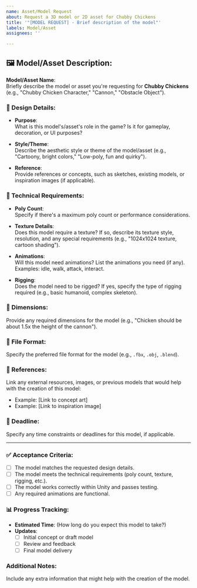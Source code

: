 ```yaml
---
name: Asset/Model Request
about: Request a 3D model or 2D asset for Chubby Chickens
title: '"[MODEL REQUEST] - Brief description of the model"'
labels: Model/Asset
assignees: ''

---
```


## 🖼️ Model/Asset Description:

**Model/Asset Name**:  
Briefly describe the model or asset you're requesting for **Chubby Chickens** (e.g., "Chubby Chicken Character," "Cannon," "Obstacle Object").

### 🎨 Design Details:

- **Purpose**:  
  What is this model's/asset's role in the game? Is it for gameplay, decoration, or UI purposes? 

- **Style/Theme**:  
  Describe the aesthetic style or theme of the model/asset (e.g., "Cartoony, bright colors," "Low-poly, fun and quirky").

- **Reference**:  
  Provide references or concepts, such as sketches, existing models, or inspiration images (if applicable).

### 🔧 Technical Requirements:

- **Poly Count**:  
  Specify if there's a maximum poly count or performance considerations.

- **Texture Details**:  
  Does this model require a texture? If so, describe its texture style, resolution, and any special requirements (e.g., "1024x1024 texture, cartoon shading").

- **Animations**:  
  Will this model need animations? List the animations you need (if any). Examples: idle, walk, attack, interact.

- **Rigging**:  
  Does the model need to be rigged? If yes, specify the type of rigging required (e.g., basic humanoid, complex skeleton).

### 📐 Dimensions:

Provide any required dimensions for the model (e.g., "Chicken should be about 1.5x the height of the cannon").

### 💾 File Format:

Specify the preferred file format for the model (e.g., `.fbx`, `.obj`, `.blend`).

### 🔗 References:

Link any external resources, images, or previous models that would help with the creation of this model:
- Example: [Link to concept art]
- Example: [Link to inspiration image]

### 📅 Deadline:

Specify any time constraints or deadlines for this model, if applicable.

---

### ✅ Acceptance Criteria:

- [ ] The model matches the requested design details.
- [ ] The model meets the technical requirements (poly count, texture, rigging, etc.).
- [ ] The model works correctly within Unity and passes testing.
- [ ] Any required animations are functional.

### 📊 Progress Tracking:

- **Estimated Time**: (How long do you expect this model to take?)
- **Updates**:  
  - [ ] Initial concept or draft model
  - [ ] Review and feedback
  - [ ] Final model delivery

### Additional Notes:

Include any extra information that might help with the creation of the model.
